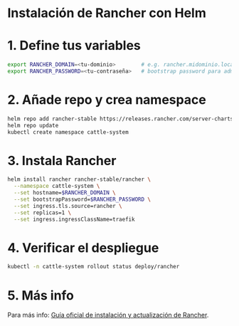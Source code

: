 # Instalación de Rancher con Helm


# 1. Define tus variables
```bash
export RANCHER_DOMAIN=<tu-dominio>        # e.g. rancher.midominio.local
export RANCHER_PASSWORD=<tu-contraseña>   # bootstrap password para admin
```
# 2. Añade repo y crea namespace
```bash
helm repo add rancher-stable https://releases.rancher.com/server-charts/stable
helm repo update
kubectl create namespace cattle-system
```
# 3. Instala Rancher
```bash
helm install rancher rancher-stable/rancher \
  --namespace cattle-system \
  --set hostname=$RANCHER_DOMAIN \
  --set bootstrapPassword=$RANCHER_PASSWORD \
  --set ingress.tls.source=rancher \
  --set replicas=1 \
  --set ingress.ingressClassName=traefik
```
# 4. Verificar el despliegue
```bash
kubectl -n cattle-system rollout status deploy/rancher
```
# 5. Más info
 
Para más info: [Guía oficial de instalación y actualización de Rancher](https://ranchermanager.docs.rancher.com/getting-started/installation-and-upgrade/install-upgrade-on-a-kubernetes-cluster).

